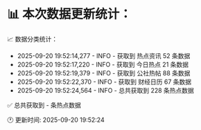 📊 本次数据更新统计：
==========================

📈 数据分类统计：
- 2025-09-20 19:52:14,277 - INFO - 获取到 热点资讯 52 条数据
- 2025-09-20 19:52:17,220 - INFO - 获取到 今日热点 21 条数据
- 2025-09-20 19:52:19,379 - INFO - 获取到 公社热帖 88 条数据
- 2025-09-20 19:52:22,370 - INFO - 获取到 财经日历 67 条数据
- 2025-09-20 19:52:24,564 - INFO - 总共获取到 228 条热点数据

✅ 总共获取到 - 条热点数据

🕐 更新时间: 2025-09-20 19:52:24
